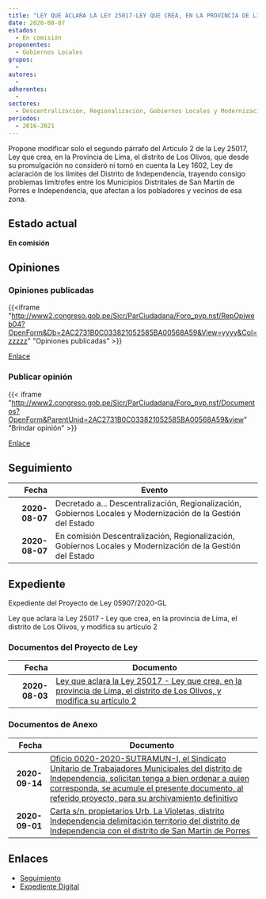 ```yaml
---
title: "LEY QUE ACLARA LA LEY 25017-LEY QUE CREA, EN LA PROVINCIA DE LIMA, EL DISTRITO DE LOS OLIVOS, Y MODIFICA SU ARTÍCULO 2"
date: 2020-08-07
estados: 
  - En comisión
proponentes: 
  - Gobiernos Locales
grupos: 
  - 
autores: 
  - 
adherentes: 
  - 
sectores: 
  - Descentralización, Regionalización, Gobiernos Locales y Modernización de la Gestión del Estado
periodos: 
  - 2016-2021
---
```


Propone modificar solo el segundo párrafo del Artículo 2 de la Ley 25017, Ley que crea, en la Provincia de Lima, el distrito de Los Olivos, que desde su promulgación no consideró ni tomó en cuenta la Ley 1602, Ley de aclaración de los límites del Distrito de Independencia, trayendo consigo problemas limítrofes entre los Municipios Distritales de San Martín de Porres e Independencia, que afectan a los pobladores y vecinos de esa zona.


## Estado actual

**En comisión**

## Opiniones

### Opiniones publicadas

{{<iframe "http://www2.congreso.gob.pe/Sicr/ParCiudadana/Foro_pvp.nsf/RepOpiweb04?OpenForm&Db=2AC2731B0C033821052585BA00568A59&View=yyyy&Col=zzzzz" "Opiniones publicadas" >}}

[Enlace](http://www2.congreso.gob.pe/Sicr/ParCiudadana/Foro_pvp.nsf/RepOpiweb04?OpenForm&Db=2AC2731B0C033821052585BA00568A59&View=yyyy&Col=zzzzz)
### Publicar opinión

{{< iframe "http://www2.congreso.gob.pe/Sicr/ParCiudadana/Foro_pvp.nsf/Documentos?OpenForm&ParentUnid=2AC2731B0C033821052585BA00568A59&view" "Brindar opinión" >}}

[Enlace](http://www2.congreso.gob.pe/Sicr/ParCiudadana/Foro_pvp.nsf/Documentos?OpenForm&ParentUnid=2AC2731B0C033821052585BA00568A59&view)

## Seguimiento

| Fecha | Evento |
|------:|--------|
| **2020-08-07** | Decretado a... Descentralización, Regionalización, Gobiernos Locales y Modernización de la Gestión del Estado|
| **2020-08-07** | En comisión Descentralización, Regionalización, Gobiernos Locales y Modernización de la Gestión del Estado|


## Expediente

Expediente del Proyecto de Ley 05907/2020-GL

Ley que aclara la Ley 25017 - Ley que crea, en la provincia de Lima, el distrito de Los Olivos, y modifica su artículo 2


### Documentos del Proyecto de Ley

| Fecha | Documento |
|------:|--------|
| **2020-08-03** | [Ley que aclara la Ley 25017 - Ley que crea, en la provincia de Lima, el distrito de Los Olivos, y modifica su artículo 2](http://www.leyes.congreso.gob.pe/Documentos/2016_2021/Proyectos_de_Ley_y_de_Resoluciones_Legislativas/PL05907-20200803.pdf) |

### Documentos de Anexo

| Fecha | Documento |
|------:|--------|
| **2020-09-14** | [Oficio 0020-2020-SUTRAMUN-I, el Sindicato Unitario de Trabajadores Municipales del distrito de Independencia, solicitan tenga a bien ordenar a quien corresponda, se acumule el presente documento, al referido proyecto, para su archivamiento definitivo](http://www.leyes.congreso.gob.pe/Documentos/2016_2021/Oficios/Otras_Instituciones/OFICIO-0020-2020-SUTRAMUN-I.pdf) |
| **2020-09-01** | [Carta s/n, propietarios Urb. La Violetas, distrito Independencia delimitación territorio del distrito de Independencia con el distrito de San Martín de Porres](http://www.leyes.congreso.gob.pe/Documentos/2016_2021/Oficios/Otras_Instituciones/CARTA-S-N-20200901.pdf) |

## Enlaces 

- [Seguimiento](http://www2.congreso.gob.pe/Sicr/TraDocEstProc/CLProLey2016.nsf/f7fff46988ca05b1052578e100829cc7/675d781459335ae1052585bb00799849?OpenDocument)
- [Expediente Digital](http://www2.congreso.gob.pe/Sicr/TraDocEstProc/CLProLey2016.nsf/f7fff46988ca05b1052578e100829cc7/675d781459335ae1052585bb00799849?OpenDocument&Click=05257FB7005EB655.eb71d0cf91d8294e05256cdf006b5706/$Body/0.1C6C)
